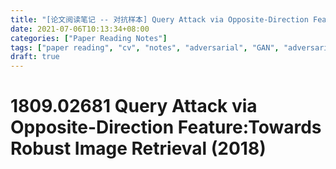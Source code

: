 ```yaml
---
title: "[论文阅读笔记 -- 对抗样本] Query Attack via Opposite-Direction Feature (2018)"
date: 2021-07-06T10:13:34+08:00
categories: ["Paper Reading Notes"]
tags: ["paper reading", "cv", "notes", "adversarial", "GAN", "adversarial samples", "retrieval", "cross-modal", "reid"]
draft: true
---
```


# 1809.02681 Query Attack via Opposite-Direction Feature:Towards Robust Image Retrieval (2018)
